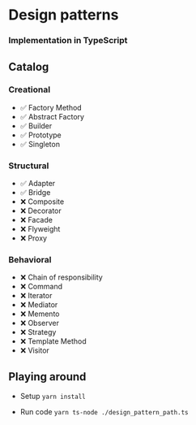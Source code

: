 # Design patterns
### Implementation in TypeScript

## Catalog

### Creational
- ✅ Factory Method
- ✅ Abstract Factory
- ✅ Builder
- ✅ Prototype
- ✅ Singleton

### Structural
- ✅ Adapter
- ✅ Bridge
- ❌ Composite
- ❌ Decorator
- ❌ Facade
- ❌ Flyweight
- ❌ Proxy

### Behavioral
- ❌ Chain of responsibility
- ❌ Command
- ❌ Iterator
- ❌ Mediator
- ❌ Memento
- ❌ Observer
- ❌ Strategy
- ❌ Template Method
- ❌ Visitor

## Playing around

- Setup
`yarn install`

- Run code
`yarn ts-node ./design_pattern_path.ts`
